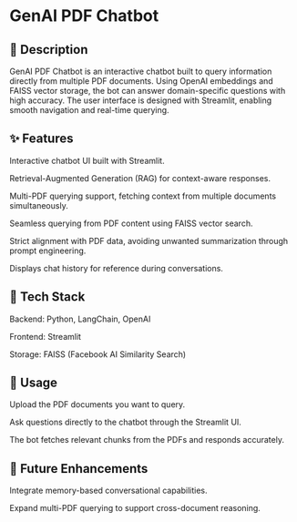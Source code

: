 # GenAI PDF Chatbot

## 📌 Description

GenAI PDF Chatbot is an interactive chatbot built to query information directly from multiple PDF documents. Using OpenAI embeddings and FAISS vector storage, the bot can answer domain-specific questions with high accuracy. The user interface is designed with Streamlit, enabling smooth navigation and real-time querying.

## ✨ Features

Interactive chatbot UI built with Streamlit.

Retrieval-Augmented Generation (RAG) for context-aware responses.

Multi-PDF querying support, fetching context from multiple documents simultaneously.

Seamless querying from PDF content using FAISS vector search.

Strict alignment with PDF data, avoiding unwanted summarization through prompt engineering.

Displays chat history for reference during conversations.

## 🔧 Tech Stack

Backend: Python, LangChain, OpenAI

Frontend: Streamlit

Storage: FAISS (Facebook AI Similarity Search)

## 🚀 Usage

Upload the PDF documents you want to query.

Ask questions directly to the chatbot through the Streamlit UI.

The bot fetches relevant chunks from the PDFs and responds accurately.

## 🚀 Future Enhancements

Integrate memory-based conversational capabilities.

Expand multi-PDF querying to support cross-document reasoning.

